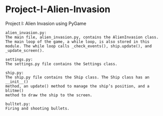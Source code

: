 # Project-I-Alien-Invasion
Project I: Alien Invasion using PyGame

    alien_invasion.py: 
    The main file, alien_invasion.py, contains the AlienInvasion class. The main loop of the game, a while loop, is also stored in this module. The while loop calls _check_events(), ship.update(), and _update_screen().

    settings.py:
    The settings.py file contains the Settings class.

    ship.py:
    The ship.py file contains the Ship class. The Ship class has an __init__()
    method, an update() method to manage the ship’s position, and a blitme()
    method to draw the ship to the screen.

    bulltet.py:
    Firing and shooting bullets.
